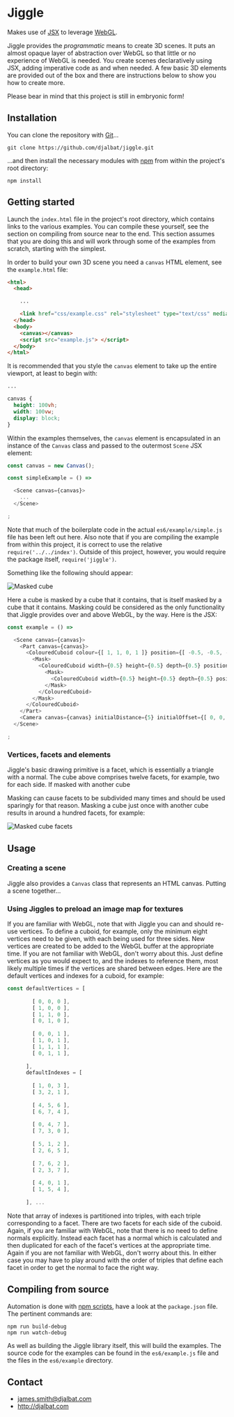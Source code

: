 # Jiggle

Makes use of [JSX](https://facebook.github.io/react/docs/jsx-in-depth.html) to leverage [WebGL](https://developer.mozilla.org/en-US/docs/Web/API/WebGL_API).

Jiggle provides the *programmatic* means to create 3D scenes. It puts an almost opaque layer of abstraction over WebGL so that little or no experience of WebGL is needed. You create scenes declaratively using JSX, adding imperative code as and when needed. A few basic 3D elements are provided out of the box and there are instructions below to show you how to create more.

Please bear in mind that this project is still in embryonic form!

## Installation

You can clone the repository with [Git](https://git-scm.com/)...

    git clone https://github.com/djalbat/jiggle.git

...and then install the necessary modules with [npm](https://www.npmjs.com/) from within the project's root directory:

    npm install

## Getting started

Launch the `index.html` file in the project's root directory, which contains links to the various examples. You can compile these yourself, see the section on compiling from source near to the end. This section assumes that you are doing this and will work through some of the examples from scratch, starting with the simplest.

In order to build your own 3D scene you need a `canvas` HTML element, see the `example.html` file:

```html
<html>
  <head>

    ...

    <link href="css/example.css" rel="stylesheet" type="text/css" media="all">
  </head>
  <body>
    <canvas></canvas>
    <script src="example.js"> </script>
  </body>
</html>
```

It is recommended that you style the `canvas` element to take up the entire viewport, at least to begin with:

```css
...

canvas {
  height: 100vh;
  width: 100vw;
  display: block;
}
```

Within the examples themselves, the `canvas` element is encapsulated in an instance of the `Canvas` class and passed to the outermost `Scene` JSX element:

```js
const canvas = new Canvas();

const simpleExample = () =>

  <Scene canvas={canvas}>
    ...
  </Scene>

;
```
Note that much of the boilerplate code in the actual `es6/example/simple.js` file has been left out here. Also note that if you are compiling the example from within this project, it is correct to use the relative `require('../../index')`. Outside of this project, however, you would require the package itself, `require('jiggle')`.


Something like the following should appear:

![Masked cube](https://github.com/djalbat/Jiggle/blob/master/assets/masked_cube.jpg)

Here a cube is masked by a cube that it contains, that is itself masked by a cube that it contains. Masking could be considered as the only functionality that Jiggle provides over and above WebGL, by the way. Here is the JSX:
```js
const example = () =>

  <Scene canvas={canvas}>
    <Part canvas={canvas}>
      <ColouredCuboid colour={[ 1, 1, 0, 1 ]} position={[ -0.5, -0.5, -0.5 ]}>
        <Mask>
          <ColouredCuboid width={0.5} height={0.5} depth={0.5} position={[ 0.25, 0.25, 0.25 ]}>
            <Mask>
              <ColouredCuboid width={0.5} height={0.5} depth={0.5} position={[ 0.25, 0.25, 0.25 ]} />
            </Mask>
          </ColouredCuboid>
        </Mask>
      </ColouredCuboid>
    </Part>
    <Camera canvas={canvas} initialDistance={5} initialOffset={[ 0, 0, 0 ]} />
  </Scene>

;
```
### Vertices, facets and elements

Jiggle's basic drawing primitive is a facet, which is essentially a triangle with a normal. The cube above comprises twelve facets, for example, two for each side. If masked with another cube


Masking can cause facets to be subdivided many times and should be used sparingly for that reason. Masking a cube just once with another cube results in around a hundred facets, for example:

![Masked cube facets](https://github.com/djalbat/Jiggle/blob/master/assets/masked_cube_facets.jpg)


## Usage

### Creating a scene

Jiggle also provides a `Canvas` class that represents an HTML canvas. Putting a scene together...

### Using Jiggles to preload an image map for textures

If you are familiar with WebGL, note that with Jiggle you can and should re-use vertices. To define a cuboid, for example, only the minimum eight vertices need to be given, with each being used for three sides. New vertices are created to be added to the WebGL buffer at the appropriate time. If you are not familiar with WebGL, don't worry about this. Just define vertices as you would expect to, and the indexes to reference them, most likely multiple times if the vertices are shared between edges. Here are the default vertices and indexes for a cuboid, for example:  
   
```js
const defaultVertices = [
        
        [ 0, 0, 0 ],
        [ 1, 0, 0 ],
        [ 1, 1, 0 ],
        [ 0, 1, 0 ],
    
        [ 0, 0, 1 ],
        [ 1, 0, 1 ],
        [ 1, 1, 1 ],
        [ 0, 1, 1 ],
    
      ],
      defaultIndexes = [
    
        [ 1, 0, 3 ],
        [ 3, 2, 1 ],
    
        [ 4, 5, 6 ],
        [ 6, 7, 4 ],
    
        [ 0, 4, 7 ],
        [ 7, 3, 0 ],
    
        [ 5, 1, 2 ],
        [ 2, 6, 5 ],
    
        [ 7, 6, 2 ],
        [ 2, 3, 7 ],
    
        [ 4, 0, 1 ],
        [ 1, 5, 4 ],
    
      ], ...   
```
          
Note that array of indexes is partitioned into triples, with each triple corresponding to a facet. There are two facets for each side of the cuboid. Again, if you are familiar with WebGL, note that there is no need to define normals explicitly. Instead each facet has a normal which is calculated and then duplicated for each of the facet's vertices at the appropriate time. Again if you are not familiar with WebGL, don't worry about this. In either case you may have to play around with the order of triples that define each facet in order to get the normal to face the right way.
    
## Compiling from source

Automation is done with [npm scripts](https://docs.npmjs.com/misc/scripts), have a look at the `package.json` file. The pertinent commands are:

    npm run build-debug
    npm run watch-debug
    
As well as building the Jiggle library itself, this will build the examples. The source code for the examples can be found in the `es6/example.js` file and the files in the `es6/example` directory.
    
## Contact

- james.smith@djalbat.com
- http://djalbat.com
